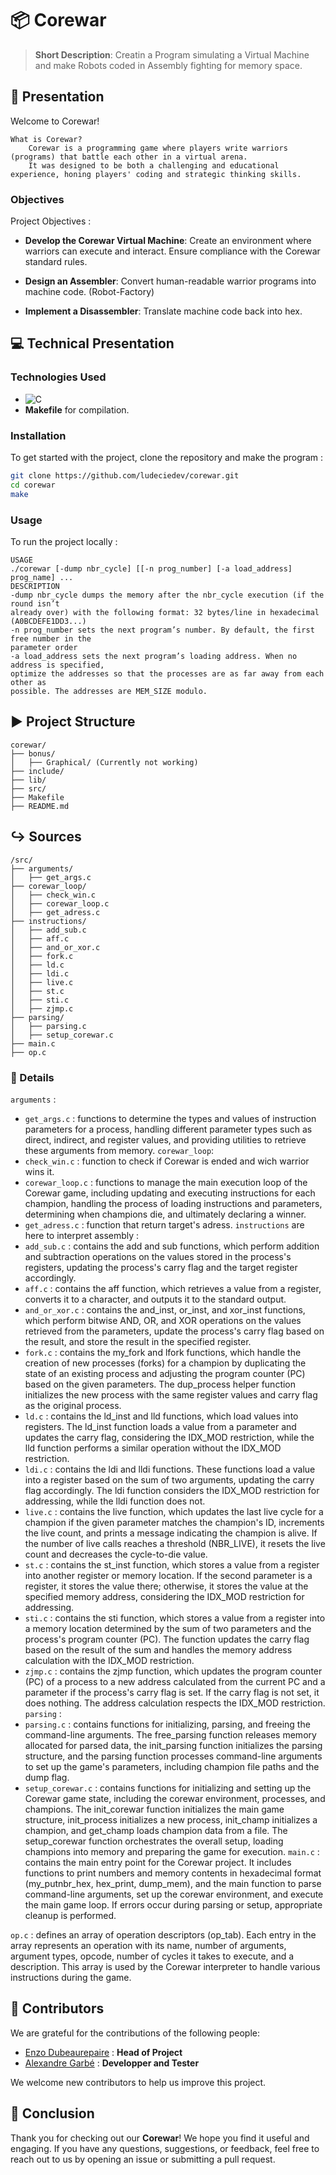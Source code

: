 # 📦 Corewar

> **Short Description**: Creatin a Program simulating a Virtual Machine and make Robots coded in Assembly fighting for memory space.

## 📖 Presentation

Welcome to Corewar!

    What is Corewar?
        Corewar is a programming game where players write warriors (programs) that battle each other in a virtual arena.
        It was designed to be both a challenging and educational experience, honing players' coding and strategic thinking skills.

### Objectives

Project Objectives :

- **Develop the Corewar Virtual Machine**:
        Create an environment where warriors can execute and interact.
        Ensure compliance with the Corewar standard rules.

- **Design an Assembler**:
        Convert human-readable warrior programs into machine code. (Robot-Factory)

- **Implement a Disassembler**:
        Translate machine code back into hex.


## 💻 Technical Presentation

### Technologies Used

- ![C](https://img.shields.io/badge/C-00599C?style=for-the-badge&logo=c&logoColor=white)
- **Makefile** for compilation.

### Installation

To get started with the project, clone the repository and make the program :

```bash
git clone https://github.com/ludeciedev/corewar.git
cd corewar
make
```

### Usage

To run the project locally :
```
USAGE
./corewar [-dump nbr_cycle] [[-n prog_number] [-a load_address] prog_name] ...
DESCRIPTION
-dump nbr_cycle dumps the memory after the nbr_cycle execution (if the round isn’t
already over) with the following format: 32 bytes/line in hexadecimal (A0BCDEFE1DD3...)
-n prog_number sets the next program’s number. By default, the first free number in the
parameter order
-a load_address sets the next program’s loading address. When no address is specified,
optimize the addresses so that the processes are as far away from each other as
possible. The addresses are MEM_SIZE modulo.
```

## ▶️ Project Structure

```
corewar/
├── bonus/
│   ├── Graphical/ (Currently not working)
├── include/
├── lib/
├── src/
├── Makefile
├── README.md
```

## ↪️ Sources

```
/src/
├── arguments/
│   ├── get_args.c
├── corewar_loop/
│   ├── check_win.c
│   ├── corewar_loop.c
│   ├── get_adress.c
├── instructions/
│   ├── add_sub.c
│   ├── aff.c
│   ├── and_or_xor.c
│   ├── fork.c
│   ├── ld.c
│   ├── ldi.c
│   ├── live.c
│   ├── st.c
│   ├── sti.c
│   ├── zjmp.c
├── parsing/
│   ├── parsing.c
│   ├── setup_corewar.c
├── main.c
├── op.c
```
### 📜 Details

`arguments` :
- `get_args.c` : functions to determine the types and values of instruction parameters for a process, handling different parameter types such as direct, indirect, and register values, and providing utilities to retrieve these arguments from memory.
`corewar_loop`:
- `check_win.c` : function to check if Corewar is ended and wich warrior wins it.
- `corewar_loop.c` : functions to manage the main execution loop of the Corewar game, including updating and executing instructions for each champion, handling the process of loading instructions and parameters, determining when champions die, and ultimately declaring a winner.
- `get_adress.c` : function that return target's adress.
`instructions` are here to interpret assembly :
- `add_sub.c` : contains the add and sub functions, which perform addition and subtraction operations on the values stored in the process's registers, updating the process's carry flag and the target register accordingly.
- `aff.c` : contains the aff function, which retrieves a value from a register, converts it to a character, and outputs it to the standard output.
- `and_or_xor.c` : contains the and_inst, or_inst, and xor_inst functions, which perform bitwise AND, OR, and XOR operations on the values retrieved from the parameters, update the process's carry flag based on the result, and store the result in the specified register.
- `fork.c` : contains the my_fork and lfork functions, which handle the creation of new processes (forks) for a champion by duplicating the state of an existing process and adjusting the program counter (PC) based on the given parameters. The dup_process helper function initializes the new process with the same register values and carry flag as the original process.
- `ld.c` : contains the ld_inst and lld functions, which load values into registers. The ld_inst function loads a value from a parameter and updates the carry flag, considering the IDX_MOD restriction, while the lld function performs a similar operation without the IDX_MOD restriction.
- `ldi.c` : contains the ldi and lldi functions. These functions load a value into a register based on the sum of two arguments, updating the carry flag accordingly. The ldi function considers the IDX_MOD restriction for addressing, while the lldi function does not.
- `live.c` : contains the live function, which updates the last live cycle for a champion if the given parameter matches the champion's ID, increments the live count, and prints a message indicating the champion is alive. If the number of live calls reaches a threshold (NBR_LIVE), it resets the live count and decreases the cycle-to-die value.
- `st.c` : contains the st_inst function, which stores a value from a register into another register or memory location. If the second parameter is a register, it stores the value there; otherwise, it stores the value at the specified memory address, considering the IDX_MOD restriction for addressing.
- `sti.c` : contains the sti function, which stores a value from a register into a memory location determined by the sum of two parameters and the process's program counter (PC). The function updates the carry flag based on the result of the sum and handles the memory address calculation with the IDX_MOD restriction.
- `zjmp.c` : contains the zjmp function, which updates the program counter (PC) of a process to a new address calculated from the current PC and a parameter if the process's carry flag is set. If the carry flag is not set, it does nothing. The address calculation respects the IDX_MOD restriction.
`parsing` :
- `parsing.c` : contains functions for initializing, parsing, and freeing the command-line arguments. The free_parsing function releases memory allocated for parsed data, the init_parsing function initializes the parsing structure, and the parsing function processes command-line arguments to set up the game's parameters, including champion file paths and the dump flag.
- `setup_corewar.c` : contains functions for initializing and setting up the Corewar game state, including the corewar environment, processes, and champions. The init_corewar function initializes the main game structure, init_process initializes a new process, init_champ initializes a champion, and get_champ loads champion data from a file. The setup_corewar function orchestrates the overall setup, loading champions into memory and preparing the game for execution.
`main.c` : contains the main entry point for the Corewar project. It includes functions to print numbers and memory contents in hexadecimal format (my_putnbr_hex, hex_print, dump_mem), and the main function to parse command-line arguments, set up the corewar environment, and execute the main game loop. If errors occur during parsing or setup, appropriate cleanup is performed.

`op.c` : defines an array of operation descriptors (op_tab). Each entry in the array represents an operation with its name, number of arguments, argument types, opcode, number of cycles it takes to execute, and a description. This array is used by the Corewar interpreter to handle various instructions during the game.


## 👥 Contributors

We are grateful for the contributions of the following people:

- [Enzo Dubeaurepaire](https://github.com/EnzoDubeaurepaire) : **Head of Project**
- [Alexandre Garbé](https://github.com/ludecieldev) : **Developper and Tester**

We welcome new contributors to help us improve this project.

## 🎉 Conclusion

Thank you for checking out our **Corewar**! We hope you find it useful and engaging. If you have any questions, suggestions, or feedback, feel free to reach out to us by opening an issue or submitting a pull request.

